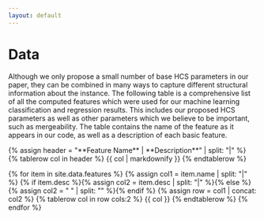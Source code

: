 ```yaml
---
layout: default
---
```


# Data

Although we only propose a small number of base HCS parameters in our paper, they can be combined in many ways to capture different structural information about the instance. The following table is a comprehensive list of all the computed features which were used for our machine learning classification and regression results. This includes our proposed HCS parameters as well as other parameters which we believe to be important, such as mergeability. The table contains the name of the feature as it appears in our code, as well as a description of each basic feature.

<table>
{% assign header = "**Feature Name** | **Description**" | split: "|" %}
{% tablerow col in header %} {{ col | markdownify }} {% endtablerow %}

{% for item in site.data.features %}
{% assign col1 = item.name | split: "|" %}
{% if item.desc %}{% assign col2 = item.desc | split: "|" %}{% else %}{% assign col2 = " " | split: "" %}{% endif %}
{% assign row = col1 | concat: col2 %}
{% tablerow col in row cols:2 %} {{ col }} {% endtablerow %}
{% endfor %}
</table>
